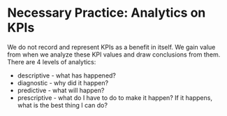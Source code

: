 # Necessary Practice: Analytics on KPIs
We do not record and represent KPIs as a benefit in itself. We gain value from when we analyze these KPI values and draw conclusions from them. There are 4 levels of analytics:
- descriptive - what has happened?
- diagnostic - why did it happen?
- predictive - what will happen?
- prescriptive - what do I have to do to make it happen? If it happens, what is the best thing I can do?
